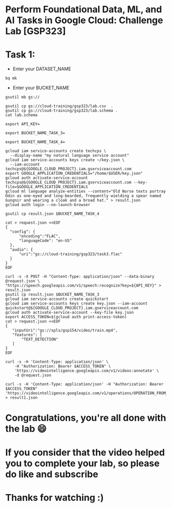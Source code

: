 
# Perform Foundational Data, ML, and AI Tasks in Google Cloud: Challenge Lab [GSP323]

# Task 1:

* Enter your DATASET_NAME
```
bq mk 
```

* Enter your BUCKET_NAME
```
gsutil mb gs://
```
```
gsutil cp gs://cloud-training/gsp323/lab.csv  .  
gsutil cp gs://cloud-training/gsp323/lab.schema .
cat lab.schema
```

```
export API_KEY=
```
```
export BUCKET_NAME_TASK_3=
```
```
export BUCKET_NAME_TASK_4=
```
```
gcloud iam service-accounts create techcps \
  --display-name "my natural language service account"
gcloud iam service-accounts keys create ~/key.json \
  --iam-account techcps@${GOOGLE_CLOUD_PROJECT}.iam.gserviceaccount.com
export GOOGLE_APPLICATION_CREDENTIALS="/home/$USER/key.json"
gcloud auth activate-service-account techcps@${GOOGLE_CLOUD_PROJECT}.iam.gserviceaccount.com --key-file=$GOOGLE_APPLICATION_CREDENTIALS
gcloud ml language analyze-entities --content="Old Norse texts portray Odin as one-eyed and long-bearded, frequently wielding a spear named Gungnir and wearing a cloak and a broad hat." > result.json
gcloud auth login --no-launch-browser
```
```
gsutil cp result.json $BUCKET_NAME_TASK_4

cat > request.json <<EOF 
{
  "config": {
      "encoding":"FLAC",
      "languageCode": "en-US"
  },
  "audio": {
      "uri":"gs://cloud-training/gsp323/task3.flac"
  }
}
EOF

curl -s -X POST -H "Content-Type: application/json" --data-binary @request.json \
"https://speech.googleapis.com/v1/speech:recognize?key=${API_KEY}" > result.json
gsutil cp result.json $BUCKET_NAME_TASK_3
gcloud iam service-accounts create quickstart
gcloud iam service-accounts keys create key.json --iam-account quickstart@${GOOGLE_CLOUD_PROJECT}.iam.gserviceaccount.com
gcloud auth activate-service-account --key-file key.json
export ACCESS_TOKEN=$(gcloud auth print-access-token)
cat > request.json <<EOF 
{
   "inputUri":"gs://spls/gsp154/video/train.mp4",
   "features": [
       "TEXT_DETECTION"
   ]
}
EOF

curl -s -H 'Content-Type: application/json' \
    -H "Authorization: Bearer $ACCESS_TOKEN" \
    'https://videointelligence.googleapis.com/v1/videos:annotate' \
    -d @request.json

curl -s -H 'Content-Type: application/json' -H "Authorization: Bearer $ACCESS_TOKEN" 'https://videointelligence.googleapis.com/v1/operations/OPERATION_FROM_PREVIOUS_REQUEST' > result1.json
```

# Congratulations, you're all done with the lab 😄
# If you consider that the video helped you to complete your lab, so please do like and subscribe
# Thanks for watching :)
